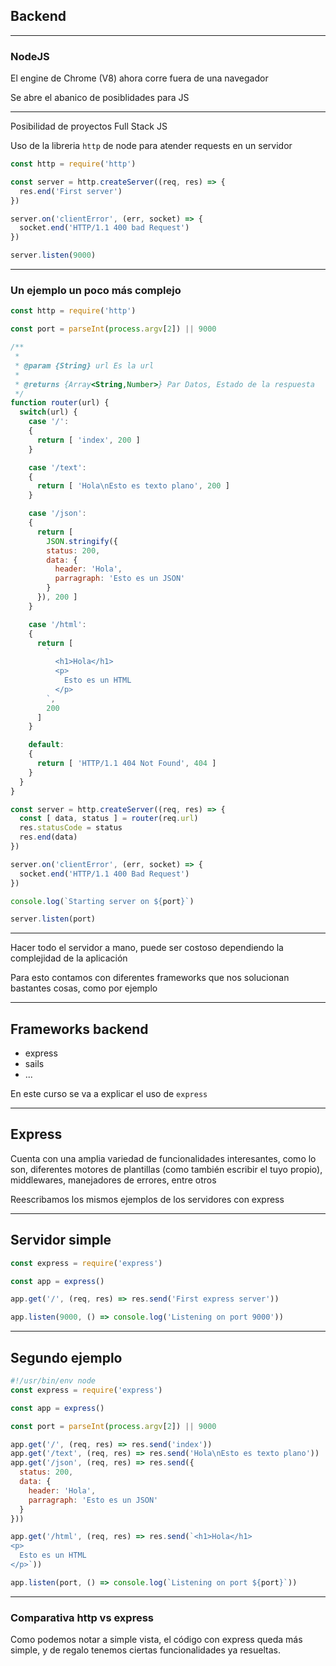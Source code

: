 ## Backend

----

### NodeJS



El engine de Chrome (V8) ahora corre fuera de una navegador

Se abre el abanico de posiblidades para JS

----

Posibilidad de proyectos Full Stack JS

Uso de la libreria `http` de node para atender requests en un servidor

```javascript
const http = require('http')

const server = http.createServer((req, res) => {
  res.end('First server')
})

server.on('clientError', (err, socket) => {
  socket.end('HTTP/1.1 400 bad Request')
})

server.listen(9000)
```

----

### Un ejemplo un poco más complejo

```javascript
const http = require('http')

const port = parseInt(process.argv[2]) || 9000

/**
 * 
 * @param {String} url Es la url
 * 
 * @returns {Array<String,Number>} Par Datos, Estado de la respuesta
 */
function router(url) {
  switch(url) {
    case '/': 
    {
      return [ 'index', 200 ]
    }

    case '/text':
    {
      return [ 'Hola\nEsto es texto plano', 200 ]
    }

    case '/json':
    {
      return [ 
        JSON.stringify({
        status: 200,
        data: {
          header: 'Hola',
          parragraph: 'Esto es un JSON'
        }
      }), 200 ]
    }

    case '/html':
    {
      return [
        `
          <h1>Hola</h1>
          <p>
            Esto es un HTML
          </p>
        `,
        200
      ]
    }

    default:
    {
      return [ 'HTTP/1.1 404 Not Found', 404 ]
    }
  }
}

const server = http.createServer((req, res) => {
  const [ data, status ] = router(req.url)
  res.statusCode = status
  res.end(data)
})

server.on('clientError', (err, socket) => {
  socket.end('HTTP/1.1 400 Bad Request')
})

console.log(`Starting server on ${port}`)

server.listen(port)
```

----

Hacer todo el servidor a mano, puede ser costoso dependiendo
la complejidad de la aplicación

Para esto contamos con diferentes frameworks que nos
solucionan bastantes cosas, como por ejemplo

----

## Frameworks backend

- express
- sails
- ...

En este curso se va a explicar el uso de `express`

----

## Express

Cuenta con una amplia variedad de funcionalidades interesantes,
como lo son, diferentes motores de plantillas (como también
escribir el tuyo propio), middlewares, manejadores de errores,
entre otros

Reescribamos los mismos ejemplos de los servidores con express

----

## Servidor simple

```javascript
const express = require('express')

const app = express()

app.get('/', (req, res) => res.send('First express server'))

app.listen(9000, () => console.log('Listening on port 9000'))
```

----

## Segundo ejemplo

```javascript
#!/usr/bin/env node
const express = require('express')

const app = express()

const port = parseInt(process.argv[2]) || 9000

app.get('/', (req, res) => res.send('index'))
app.get('/text', (req, res) => res.send('Hola\nEsto es texto plano'))
app.get('/json', (req, res) => res.send({
  status: 200,
  data: {
    header: 'Hola',
    parragraph: 'Esto es un JSON'
  }
}))

app.get('/html', (req, res) => res.send(`<h1>Hola</h1>
<p>
  Esto es un HTML
</p>`))

app.listen(port, () => console.log(`Listening on port ${port}`))
```

----

### Comparativa http vs express

Como podemos notar a simple vista, el código con express queda
más simple, y de regalo tenemos ciertas funcionalidades ya resueltas.